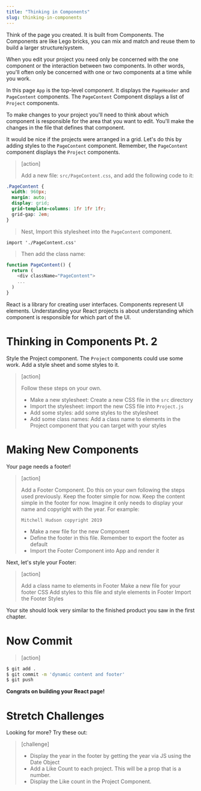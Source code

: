 ```yaml
---
title: "Thinking in Components"
slug: thinking-in-components
---
```


Think of the page you created. It is built from Components. The Components are like Lego bricks, you can mix and match and reuse them to build a larger structure/system.

When you edit your project you need only be concerned with the one component or the interaction between two components. In other words, you'll often only be concerned with one or two components at a time while you work.

In this page `App` is the top-level component. It displays the `PageHeader` and `PageContent` components. The `PageContent` Component displays a list of `Project` components.

To make changes to your project you'll need to think about which component is responsible for the area that you want to edit. You'll make the changes in the file that defines that component.

It would be nice if the projects were arranged in a grid. Let's do this by adding styles to the `PageContent` component. Remember, the `PageContent` component displays the `Project` components.

> [action]
>
> Add a new file: `src/PageContent.css`, and add the following code to it:
>
```css
.PageContent {
  width: 960px;
  margin: auto;
  display: grid;
  grid-template-columns: 1fr 1fr 1fr;
  grid-gap: 2em;
}
```
>
> Nest, Import this stylesheet into the `PageContent` component.
>
`import './PageContent.css'`
>
> Then add the class name:
>
```js
function PageContent() {
  return (
    <div className="PageContent">
    ...
  )
}
```

React is a library for creating user interfaces. Components represent UI elements. Understanding your React projects is about understanding which component is responsible for which part of the UI.

# Thinking in Components Pt. 2

Style the Project component. The `Project` components could use some work. Add a style sheet and some styles to it.

> [action]
>
> Follow these steps on your own.
>
> - Make a new stylesheet: Create a new CSS file in the `src` directory
> - Import the stylesheet: import the new CSS file into `Project.js`
> - Add some styles: add some styles to the stylesheet
> - Add some class names: Add a class name to elements in the Project component that you can target with your styles

# Making New Components

Your page needs a footer!

> [action]
>
> Add a Footer Component. Do this on your own following the steps used previously. Keep the footer simple for now. Keep the content simple in the footer for now. Imagine it only needs to display your name and copyright with the year. For example:
>
> `Mitchell Hudson copyright 2019`
>
> - Make a new file for the new Component
> - Define the footer in this file. Remember to export the footer as default
> - Import the Footer Component into App and render it

Next, let's style your Footer:

> [action]
>
> Add a class name to elements in Footer
> Make a new file for your footer CSS
> Add styles to this file and style elements in Footer
> Import the Footer Styles

Your site should look very similar to the finished product you saw in the first chapter.

# Now Commit

>[action]
>
```bash
$ git add .
$ git commit -m 'dynamic content and footer'
$ git push
```

**Congrats on building your React page!**

# Stretch Challenges

Looking for more? Try these out:

> [challenge]
>
> - Display the year in the footer by getting the year via JS using the Date Object
> - Add a Like Count to each project. This will be a prop that is a number.
> - Display the Like count in the Project Component.
